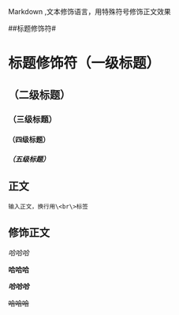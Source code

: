 Markdown ,文本修饰语言，用特殊符号修饰正文效果<br>

##标题修饰符\#

# 标题修饰符（一级标题）
## （二级标题）
### （三级标题）
#### （四级标题）
##### （五级标题）




## 正文
	输入正文，换行用\<br\>标签
## 修饰正文

*哈哈哈*

**哈哈哈**

***哈哈哈***

~~哈哈哈~~
